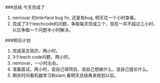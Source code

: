 ###总结
今天完成了
1. nemovar 的interface bug fix, 还是有bug, 明天花一个小时查看。
2. 完成了3个leechcode的问题，争取每天完成三个，现在一共不超过三小时，以后争取一个问题半小时解决。

###明日计划
1. 完成英文简历，两小时。
2. 3个leech code问题，两小时。
3. nemovar，一小时左右。
4. 准备面试，两小时，说自己得项目，说自己想做什么，说自己擅长什么。
5. 剩余时间看机器学习和slam,看明天总结再来规划以后。